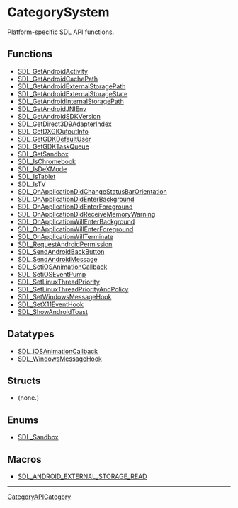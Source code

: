 # CategorySystem

Platform-specific SDL API functions.

<!-- END CATEGORY DOCUMENTATION -->

## Functions

<!-- DO NOT HAND-EDIT CATEGORY LISTS, THEY ARE AUTOGENERATED AND WILL BE OVERWRITTEN, BASED ON TAGS IN INDIVIDUAL PAGE FOOTERS. EDIT THOSE INSTEAD. -->
<!-- BEGIN CATEGORY LIST: CategorySystem, CategoryAPIFunction -->
- [SDL_GetAndroidActivity](SDL_GetAndroidActivity)
- [SDL_GetAndroidCachePath](SDL_GetAndroidCachePath)
- [SDL_GetAndroidExternalStoragePath](SDL_GetAndroidExternalStoragePath)
- [SDL_GetAndroidExternalStorageState](SDL_GetAndroidExternalStorageState)
- [SDL_GetAndroidInternalStoragePath](SDL_GetAndroidInternalStoragePath)
- [SDL_GetAndroidJNIEnv](SDL_GetAndroidJNIEnv)
- [SDL_GetAndroidSDKVersion](SDL_GetAndroidSDKVersion)
- [SDL_GetDirect3D9AdapterIndex](SDL_GetDirect3D9AdapterIndex)
- [SDL_GetDXGIOutputInfo](SDL_GetDXGIOutputInfo)
- [SDL_GetGDKDefaultUser](SDL_GetGDKDefaultUser)
- [SDL_GetGDKTaskQueue](SDL_GetGDKTaskQueue)
- [SDL_GetSandbox](SDL_GetSandbox)
- [SDL_IsChromebook](SDL_IsChromebook)
- [SDL_IsDeXMode](SDL_IsDeXMode)
- [SDL_IsTablet](SDL_IsTablet)
- [SDL_IsTV](SDL_IsTV)
- [SDL_OnApplicationDidChangeStatusBarOrientation](SDL_OnApplicationDidChangeStatusBarOrientation)
- [SDL_OnApplicationDidEnterBackground](SDL_OnApplicationDidEnterBackground)
- [SDL_OnApplicationDidEnterForeground](SDL_OnApplicationDidEnterForeground)
- [SDL_OnApplicationDidReceiveMemoryWarning](SDL_OnApplicationDidReceiveMemoryWarning)
- [SDL_OnApplicationWillEnterBackground](SDL_OnApplicationWillEnterBackground)
- [SDL_OnApplicationWillEnterForeground](SDL_OnApplicationWillEnterForeground)
- [SDL_OnApplicationWillTerminate](SDL_OnApplicationWillTerminate)
- [SDL_RequestAndroidPermission](SDL_RequestAndroidPermission)
- [SDL_SendAndroidBackButton](SDL_SendAndroidBackButton)
- [SDL_SendAndroidMessage](SDL_SendAndroidMessage)
- [SDL_SetiOSAnimationCallback](SDL_SetiOSAnimationCallback)
- [SDL_SetiOSEventPump](SDL_SetiOSEventPump)
- [SDL_SetLinuxThreadPriority](SDL_SetLinuxThreadPriority)
- [SDL_SetLinuxThreadPriorityAndPolicy](SDL_SetLinuxThreadPriorityAndPolicy)
- [SDL_SetWindowsMessageHook](SDL_SetWindowsMessageHook)
- [SDL_SetX11EventHook](SDL_SetX11EventHook)
- [SDL_ShowAndroidToast](SDL_ShowAndroidToast)
<!-- END CATEGORY LIST -->

## Datatypes

<!-- DO NOT HAND-EDIT CATEGORY LISTS, THEY ARE AUTOGENERATED AND WILL BE OVERWRITTEN, BASED ON TAGS IN INDIVIDUAL PAGE FOOTERS. EDIT THOSE INSTEAD. -->
<!-- BEGIN CATEGORY LIST: CategorySystem, CategoryAPIDatatype -->
- [SDL_iOSAnimationCallback](SDL_iOSAnimationCallback)
- [SDL_WindowsMessageHook](SDL_WindowsMessageHook)
<!-- END CATEGORY LIST -->

## Structs

<!-- DO NOT HAND-EDIT CATEGORY LISTS, THEY ARE AUTOGENERATED AND WILL BE OVERWRITTEN, BASED ON TAGS IN INDIVIDUAL PAGE FOOTERS. EDIT THOSE INSTEAD. -->
<!-- BEGIN CATEGORY LIST: CategorySystem, CategoryAPIStruct -->
- (none.)
<!-- END CATEGORY LIST -->

## Enums

<!-- DO NOT HAND-EDIT CATEGORY LISTS, THEY ARE AUTOGENERATED AND WILL BE OVERWRITTEN, BASED ON TAGS IN INDIVIDUAL PAGE FOOTERS. EDIT THOSE INSTEAD. -->
<!-- BEGIN CATEGORY LIST: CategorySystem, CategoryAPIEnum -->
- [SDL_Sandbox](SDL_Sandbox)
<!-- END CATEGORY LIST -->

## Macros

<!-- DO NOT HAND-EDIT CATEGORY LISTS, THEY ARE AUTOGENERATED AND WILL BE OVERWRITTEN, BASED ON TAGS IN INDIVIDUAL PAGE FOOTERS. EDIT THOSE INSTEAD. -->
<!-- BEGIN CATEGORY LIST: CategorySystem, CategoryAPIMacro -->
- [SDL_ANDROID_EXTERNAL_STORAGE_READ](SDL_ANDROID_EXTERNAL_STORAGE_READ)
<!-- END CATEGORY LIST -->


----
[CategoryAPICategory](CategoryAPICategory)

